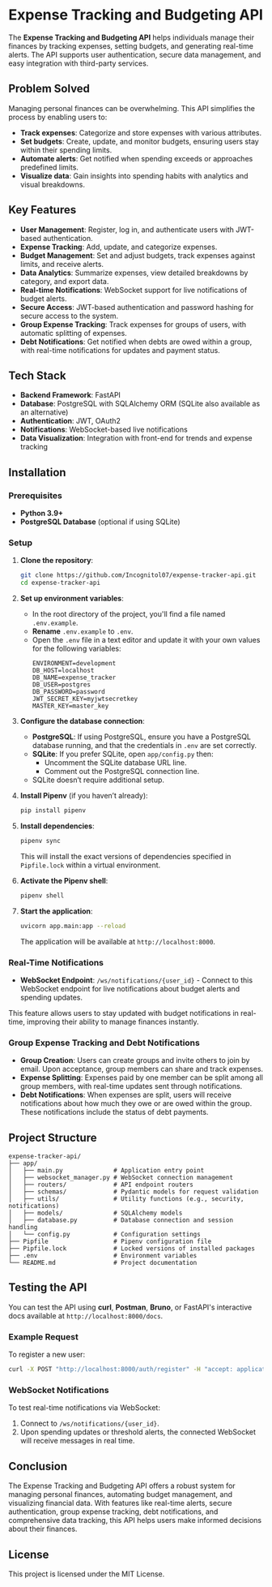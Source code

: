 # Expense Tracking and Budgeting API

The **Expense Tracking and Budgeting API** helps individuals manage their finances by tracking expenses, setting budgets, and generating real-time alerts. The API supports user authentication, secure data management, and easy integration with third-party services.

## Problem Solved

Managing personal finances can be overwhelming. This API simplifies the process by enabling users to:

- **Track expenses**: Categorize and store expenses with various attributes.
- **Set budgets**: Create, update, and monitor budgets, ensuring users stay within their spending limits.
- **Automate alerts**: Get notified when spending exceeds or approaches predefined limits.
- **Visualize data**: Gain insights into spending habits with analytics and visual breakdowns.

## Key Features

- **User Management**: Register, log in, and authenticate users with JWT-based authentication.
- **Expense Tracking**: Add, update, and categorize expenses.
- **Budget Management**: Set and adjust budgets, track expenses against limits, and receive alerts.
- **Data Analytics**: Summarize expenses, view detailed breakdowns by category, and export data.
- **Real-time Notifications**: WebSocket support for live notifications of budget alerts.
- **Secure Access**: JWT-based authentication and password hashing for secure access to the system.
- **Group Expense Tracking**: Track expenses for groups of users, with automatic splitting of expenses.
- **Debt Notifications**: Get notified when debts are owed within a group, with real-time notifications for updates and payment status.

## Tech Stack

- **Backend Framework**: FastAPI
- **Database**: PostgreSQL with SQLAlchemy ORM (SQLite also available as an alternative)
- **Authentication**: JWT, OAuth2
- **Notifications**: WebSocket-based live notifications
- **Data Visualization**: Integration with front-end for trends and expense tracking

## Installation

### Prerequisites

- **Python 3.9+**
- **PostgreSQL Database** (optional if using SQLite)

### Setup

1. **Clone the repository**:
   ```bash
   git clone https://github.com/Incognitol07/expense-tracker-api.git
   cd expense-tracker-api
   ```

2. **Set up environment variables**:
   - In the root directory of the project, you'll find a file named `.env.example`.
   - **Rename** `.env.example` to `.env`.
   - Open the `.env` file in a text editor and update it with your own values for the following variables:
      ```plaintext
      ENVIRONMENT=development
      DB_HOST=localhost
      DB_NAME=expense_tracker
      DB_USER=postgres
      DB_PASSWORD=password
      JWT_SECRET_KEY=myjwtsecretkey
      MASTER_KEY=master_key
      ```

3. **Configure the database connection**:
   - **PostgreSQL**: If using PostgreSQL, ensure you have a PostgreSQL database running, and that the credentials in `.env` are set correctly.
   - **SQLite**: If you prefer SQLite, open `app/config.py` then:
     - Uncomment the SQLite database URL line.
     - Comment out the PostgreSQL connection line.
   - SQLite doesn’t require additional setup.

4. **Install Pipenv** (if you haven’t already):
   ```bash
   pip install pipenv
   ```

5. **Install dependencies**:
   ```bash
   pipenv sync
   ```

   This will install the exact versions of dependencies specified in `Pipfile.lock` within a virtual environment.

6. **Activate the Pipenv shell**:
   ```bash
   pipenv shell
   ```

7. **Start the application**:
   ```bash
   uvicorn app.main:app --reload
   ```

   The application will be available at `http://localhost:8000`.

### Real-Time Notifications

- **WebSocket Endpoint**: `/ws/notifications/{user_id}` - Connect to this WebSocket endpoint for live notifications about budget alerts and spending updates.

This feature allows users to stay updated with budget notifications in real-time, improving their ability to manage finances instantly.

### Group Expense Tracking and Debt Notifications

- **Group Creation**: Users can create groups and invite others to join by email. Upon acceptance, group members can share and track expenses.
- **Expense Splitting**: Expenses paid by one member can be split among all group members, with real-time updates sent through notifications.
- **Debt Notifications**: When expenses are split, users will receive notifications about how much they owe or are owed within the group. These notifications include the status of debt payments.

## Project Structure

```plaintext
expense-tracker-api/
├── app/
│   ├── main.py              # Application entry point
│   ├── websocket_manager.py # WebSocket connection management
│   ├── routers/             # API endpoint routers
│   ├── schemas/             # Pydantic models for request validation
│   ├── utils/               # Utility functions (e.g., security, notifications)
│   ├── models/              # SQLAlchemy models
│   ├── database.py          # Database connection and session handling
│   └── config.py            # Configuration settings
├── Pipfile                  # Pipenv configuration file
├── Pipfile.lock             # Locked versions of installed packages
├── .env                     # Environment variables
└── README.md                # Project documentation
```

## Testing the API

You can test the API using **curl**, **Postman**, **Bruno**, or FastAPI's interactive docs available at `http://localhost:8000/docs`.

### Example Request

To register a new user:

```bash
curl -X POST "http://localhost:8000/auth/register" -H "accept: application/json" -H "Content-Type: application/json" -d '{"username": "testuser","email":"test@user.com", "password": "password123"}
```

### WebSocket Notifications

To test real-time notifications via WebSocket:

1. Connect to `/ws/notifications/{user_id}`.
2. Upon spending updates or threshold alerts, the connected WebSocket will receive messages in real time.

## Conclusion

The Expense Tracking and Budgeting API offers a robust system for managing personal finances, automating budget management, and visualizing financial data. With features like real-time alerts, secure authentication, group expense tracking, debt notifications, and comprehensive data tracking, this API helps users make informed decisions about their finances.

## License

This project is licensed under the MIT License.